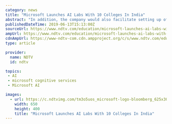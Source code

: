 ```yaml
---
category: news
title: "Microsoft Launches AI Labs With 10 Colleges In India"
abstract: "In addition, the company would also facilitate setting up of core AI infrastructure and Internet of Things (IoT) hub along with providing access to a wide range of Azure AI services like Microsoft Cognitive Services, Azure Machine Learning (ML) and Bot ..."
publishedDateTime: 2019-06-13T15:13:00Z
sourceUrl: https://www.ndtv.com/education/microsoft-launches-ai-labs-with-10-colleges-in-india-2052872
ampUrl: https://www.ndtv.com/education/microsoft-launches-ai-labs-with-10-colleges-in-india-2052872?amp=1&akamai-rum=off
cdnAmpUrl: https://www-ndtv-com.cdn.ampproject.org/c/s/www.ndtv.com/education/microsoft-launches-ai-labs-with-10-colleges-in-india-2052872?amp=1&akamai-rum=off
type: article

provider:
  name: NDTV
  id: ndtv

topics:
 - AI
 - microsoft cognitive services
 - Microsoft AI

images:
  - url: https://c.ndtvimg.com/tm3o5uos_microsoft-logo-bloomberg_625x300_14_July_18.jpg
    width: 650
    height: 400
    title: "Microsoft Launches AI Labs With 10 Colleges In India"
---
```

